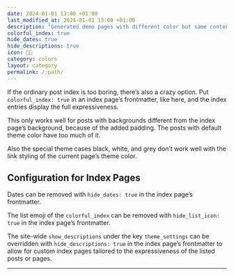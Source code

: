 ```yaml
---
date: 2024-01-01 13:00 +01:00
last_modified_at: 2024-01-01 13:00 +01:00
description: "Generated demo pages with different color but same content"
colorful_index: true
hide_dates: true
hide_descriptions: true
icon: 🏳️‍🌈
category: colors
layout: category
permalink: /:path/
---
```

If the ordinary post index is too boring, there’s also a crazy option. Put `colorful_index: true` in an index page’s frontmatter, like here, and the index entries display the full expressiveness.

This only works well for posts with backgrounds different from the index page’s background, because of the added padding. The posts with default theme color have too much of it.

Also the special theme cases black, white, and grey don’t work well with the link styling of the current page’s theme color.

## Configuration for Index Pages

Dates can be removed with `hide_dates: true` in the index page’s frontmatter.

The list emoji of the `colorful_index` can be removed with `hide_list_icon: true` in the index page’s frontmatter.

The site-wide `show_descriptions` under the key `theme_settings` can be overridden with `hide_descriptions: true` in the index page’s frontmatter to allow for custom index pages tailored to the expressiveness of the listed posts or pages.

---
